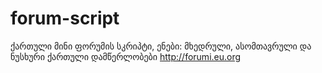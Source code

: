 # forum-script
ქართული მინი ფორუმის სკრიპტი, ენები: მხედრული, ასომთავრული და ნუსხური ქართული დამწერლობები
http://forumi.eu.org
